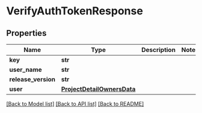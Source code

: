 # VerifyAuthTokenResponse


## Properties
Name | Type | Description | Notes
------------ | ------------- | ------------- | -------------
**key** | **str** |  | 
**user_name** | **str** |  | 
**release_version** | **str** |  | 
**user** | [**ProjectDetailOwnersData**](ProjectDetailOwnersData.md) |  | 

[[Back to Model list]](../README.md#documentation-for-models) [[Back to API list]](../README.md#documentation-for-api-endpoints) [[Back to README]](../README.md)


